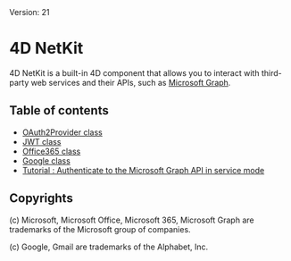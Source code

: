 <div class="footer border-top border-gray-light mt-5 pt-3 text-right text-black">
        Version: 21
      </div>
      
# 4D NetKit

4D NetKit is a built-in 4D component that allows you to interact with third-party web services and their APIs, such as [Microsoft Graph](https://docs.microsoft.com/en-us/graph/overview).

## Table of contents

* [OAuth2Provider class](Documentation/Classes/OAuth2Provider.md)
* [JWT class](Documentation/Classes/JWT.md)
* [Office365 class](Documentation/Classes/Office365.md)
* [Google class](Documentation/Classes/Google.md)
* [Tutorial : Authenticate to the Microsoft Graph API in service mode](Documentation/Tutorial.md)

## Copyrights

(c) Microsoft, Microsoft Office, Microsoft 365, Microsoft Graph are trademarks of the Microsoft group of companies.

(c) Google, Gmail are trademarks of the Alphabet, Inc.
